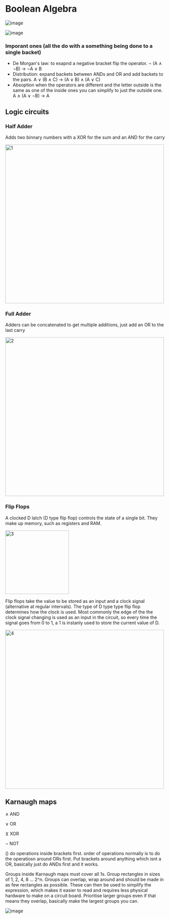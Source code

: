 # Boolean Algebra

![image](https://user-images.githubusercontent.com/72783315/221139813-cfad7c45-3936-4a72-b768-f18b533540a6.png)

![image](https://user-images.githubusercontent.com/72783315/221140764-a802ac9e-f70d-49ea-8810-21bb95094554.png)

### Imporant ones (all the do with a something being done to a single backet)
- De Morgan's law: to exapnd a negative bracket flip the operator.  ¬ (A ∧ ¬B) -> ¬A ∨ B
- Distribution: expand backets between ANDs and OR and add backets to the pairs. A ∨ (B ∧ C) -> (A ∨ B) ∧ (A ∨ C)
- Absoption when the operators are different and the letter outside is the same as one of the inside ones you can simplify to just the outside one. A ∧ (A ∨ ¬B) -> A

## Logic circuits

### Half Adder
Adds two binnary numbers with a XOR for the sum and an AND for the carry

<img width="500" alt="1" src="https://user-images.githubusercontent.com/72783315/222000113-d097c9b1-2908-42f6-820d-a814b8045240.png">

### Full Adder
Adders can be concatenated to get multiple additions, just add an OR to the last carry

<img width="500" alt="2" src="https://user-images.githubusercontent.com/72783315/222000813-52c8fa20-fa64-45db-af3b-f6d18f6c1da7.png">

### Flip Flops

A clocked D latch (D type flip flop) controls the state of a single bit. They make up memory, such as registers and RAM.

<img width="200" alt="3" src="https://user-images.githubusercontent.com/72783315/222006322-a60c231e-3fbb-4401-8ee5-e4571c514f71.png">

Flip flops take the value to be stored as an input and a clock signal (alternative at regular intervals). The type of D type type flip flop determines how the clock is used. Most commonly the edge of the the clock signal changing is used as an input in the circuit, so every time the signal goes from 0 to 1, a 1 is instanly used to store the current value of D.

<img width="500" alt="4" src="https://user-images.githubusercontent.com/72783315/222006325-86109fcc-d3d5-43aa-ba63-b97e042e5af2.png">

## Karnaugh maps

∧ AND

∨ OR

⊻ XOR

¬ NOT

() do operations inside brackets first. order of operations normally is to do the operatiosn around ORs first. Put brackets around anything which isnt a OR, basically just do ANDs first and it works.

Groups inside Karnaugh maps must cover all 1s. Group rectangles in sizes of 1, 2, 4, 8 ... 2^n. Groups can overlap, wrap around and should be made in as few rectangles as possible. These can then be used to simplify the expression, which makes it easier to read and requires less physical hardware to make on a circuit board. Prioritise larger groups even if that means they overlap, basically make the largest groups you can.

![image](https://user-images.githubusercontent.com/72783315/221143287-b06a5d28-aa5e-4b02-8f77-9b5c3a1f16c4.png)
